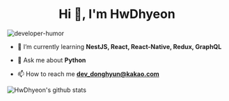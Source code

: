 <h1 align="center">Hi 👋, I'm HwDhyeon</h1>

![developer-humor](https://user-images.githubusercontent.com/37629503/114512082-a9455f00-9c73-11eb-95fe-a3861c972b36.png)

- 🌱 I’m currently learning **NestJS, React, React-Native, Redux, GraphQL**

- 💬 Ask me about **Python**

- 📫 How to reach me **dev_donghyun@kakao.com**


![HwDhyeon's github stats](https://github-readme-stats.vercel.app/api?username=hwdhyeon&show_icons=true&theme=vue)
